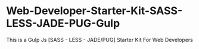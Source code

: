 # Web-Developer-Starter-Kit-SASS-LESS-JADE-PUG-Gulp
This is a Gulp Js [SASS - LESS - JADE/PUG] Starter Kit For Web Developers
